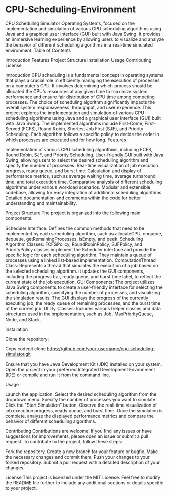 # CPU-Scheduling-Environment
CPU Scheduling Simulator
Operating Systems, focused on the implementation and simulation of various CPU scheduling algorithms using Java and a graphical user interface (GUI) built with Java Swing. It provides an immersive learning experience by allowing users to visualize and analyze the behavior of different scheduling algorithms in a real-time simulated environment.
Table of Contents

Introduction
Features
Project Structure
Installation
Usage
Contributing
License

Introduction
CPU scheduling is a fundamental concept in operating systems that plays a crucial role in efficiently managing the execution of processes on a computer's CPU. It involves determining which process should be allocated the CPU's resources at any given time to maximize system performance and ensure fair distribution of CPU time among competing processes. The choice of scheduling algorithm significantly impacts the overall system responsiveness, throughput, and user experience.
This project explores the implementation and simulation of various CPU scheduling algorithms using Java and a graphical user interface (GUI) built with Java Swing. The implemented algorithms include First-Come, First-Served (FCFS), Round Robin, Shortest Job First (SJF), and Priority Scheduling. Each algorithm follows a specific policy to decide the order in which processes are executed and for how long.
Features

Implementation of various CPU scheduling algorithms, including FCFS, Round Robin, SJF, and Priority Scheduling.
User-friendly GUI built with Java Swing, allowing users to select the desired scheduling algorithm and specify the number of processes.
Real-time visualization of job execution progress, ready queue, and burst time.
Calculation and display of performance metrics, such as average waiting time, average turnaround time, and total execution time.
Comparative analysis of different scheduling algorithms under various workload scenarios.
Modular and extensible codebase, allowing for easy integration of additional scheduling algorithms.
Detailed documentation and comments within the code for better understanding and maintainability.

Project Structure
The project is organized into the following main components:

Scheduler Interface: Defines the common methods that need to be implemented by each scheduling algorithm, such as allocateCPU, enqueue, dequeue, getRemainingProcesses, isEmpty, and peek.
Scheduling Algorithm Classes: FCFSPolicy, RoundRobinPolicy, SJFPolicy, and PriorityPolicy classes implement the Scheduler interface and provide the specific logic for each scheduling algorithm. They maintain a queue of processes using a linked list-based implementation.
ComputationThread Class: Represents a thread that simulates the execution of a job based on the selected scheduling algorithm. It updates the GUI components, including the progress bar, ready queue, and burst time label, to reflect the current state of the job execution.
GUI Components: The project utilizes Java Swing components to create a user-friendly interface for selecting the scheduling algorithm, specifying the number of processes, and visualizing the simulation results. The GUI displays the progress of the currently executing job, the ready queue of remaining processes, and the burst time of the current job.
Utility Classes: Includes various helper classes and data structures used in the implementation, such as Job, MaxPriorityQueue, Node, and Stack.

Installation

Clone the repository:

Copy codegit clone https://github.com/your-username/cpu-scheduling-simulator.git

Ensure that you have Java Development Kit (JDK) installed on your system.
Open the project in your preferred Integrated Development Environment (IDE) or compile and run it from the command line.

Usage

Launch the application.
Select the desired scheduling algorithm from the dropdown menu.
Specify the number of processes you want to simulate.
Click the "Start Simulation" button.
Observe the real-time visualization of job execution progress, ready queue, and burst time.
Once the simulation is complete, analyze the displayed performance metrics and compare the behavior of different scheduling algorithms.

Contributing
Contributions are welcome! If you find any issues or have suggestions for improvements, please open an issue or submit a pull request. To contribute to the project, follow these steps:

Fork the repository.
Create a new branch for your feature or bugfix.
Make the necessary changes and commit them.
Push your changes to your forked repository.
Submit a pull request with a detailed description of your changes.

License
This project is licensed under the MIT License.
Feel free to modify the README file further to include any additional sections or details specific to your project.
